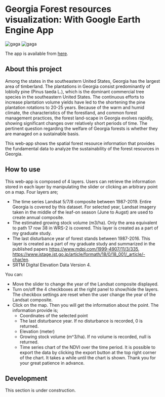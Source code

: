 # Georgia Forest resources visualization: With Google Earth Engine App 

![gaga](data/capture1.jpeg)
![gaga](data/capture2.jpeg)


The app is available from [here](https://sobata5632.users.earthengine.app/view/georgia-landscape).

## About this project


Among the states in the southeastern United States, Georgia has the largest area of timberland. The plantations in Georgia consist predominantly of loblolly pine (Pinus taeda L.), which is the dominant commercial tree species in the southeastern United States. The continuous efforts to increase plantation volume yields have led to the shortening the pine plantation rotations to 20-25 years. Because of the warm and humid climate, the characteristics of the forestland, and common forest management practices, the forest land-scape in Georgia evolves rapidly, showing significant changes over relatively short periods of time. The pertinent question regarding the welfare of Georgia forests is whether they are managed on a sustainable basis.

This web-app shows the spatial forest resource information that provides the fundamental data to analyze the sustainability of the forest resources in Georgia. 


## How to use

This web-app is composed of 4 layers. Users can retrieve the information stored in each layer by manipulating the slider or clicking an arbitrary point on a map. Four layers are; 

- The time series Landsat 5/7/8 composite between 1987-2019. Entire Georgia is covered by this dataset. For selected year, Landsat imagery taken in the middle of the leaf-on season (June to Augst) are used to create annual composite.  
- The estimated growing stock volume (m3/ha). Only the area equivalent to path 17 row 38 in WRS-2 is covered. This layer is created as a part of my graduate study.
- The last disturbance year of forest stands between 1987-2016. This layer is created as a part of my graduate study and summarized in the published papers https://www.mdpi.com/1999-4907/11/3/335,  https://www.jstage.jst.go.jp/article/formath/18/0/18_001/_article/-char/en.
- SRTM Digital Elevation Data Version 4. 

You can:

* Move the slider to change the year of the Landsat composite displayed. 
* Turn on/off the 4 checkboxes at the right panel to show/hide the layers. The checkbox settings are reset when the user change the year of the Landsat composite. 
* Click on the map. Then you will get the information about the point. The information provide is;
    - Coordinates of the selected point
    - The last disturbance year. If no disturbance is recorded, 0 is returned.
    - Elevation (meter)
    - Growing stock volume (m^3/ha). If no volume is recorded, null is returned.
    - Time series chart of the NDVI over the time period. It is possible to export the data by clicking the export button at the top right corner of the chart.
It takes a while until the chart is shown. Thank you for your great patience in advance.

## Development
This section is under construction.
